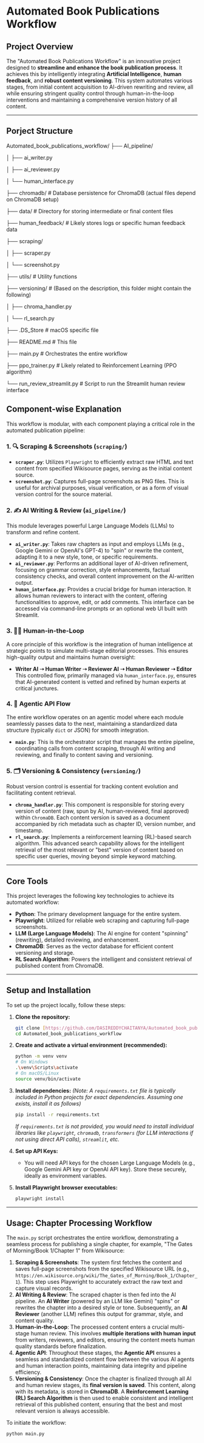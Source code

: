 # Automated Book Publications Workflow

## Project Overview

The "Automated Book Publications Workflow" is an innovative project designed to **streamline and enhance the book publication process**. It achieves this by intelligently integrating **Artificial Intelligence**, **human feedback**, and **robust content versioning**. This system automates various stages, from initial content acquisition to AI-driven rewriting and review, all while ensuring stringent quality control through human-in-the-loop interventions and maintaining a comprehensive version history of all content.

---
## Porject Structure
Automated_book_publications_workflow/
├── AI_pipeline/

│   ├── ai_writer.py

│   ├── ai_reviewer.py

│   └── human_interface.py

├── chromadb/         # Database persistence for ChromaDB (actual files depend on ChromaDB setup)

├── data/             # Directory for storing intermediate or final content files

├── human_feedback/   # Likely stores logs or specific human feedback data

├── scraping/

│   ├── scraper.py

│   └── screenshot.py

├── utils/            # Utility functions

├── versioning/       # (Based on the description, this folder might contain the following)

│   ├── chroma_handler.py

│   └── rl_search.py

├── .DS_Store         # macOS specific file

├── README.md         # This file

├── main.py           # Orchestrates the entire workflow

├── ppo_trainer.py    # Likely related to Reinforcement Learning (PPO algorithm)

└── run_review_streamlit.py # Script to run the Streamlit human review interface

## Component-wise Explanation

This workflow is modular, with each component playing a critical role in the automated publication pipeline:

### 1. 🔍 Scraping & Screenshots (`scraping/`)

* **`scraper.py`**: Utilizes `Playwright` to efficiently extract raw HTML and text content from specified Wikisource pages, serving as the initial content source.
* **`screenshot.py`**: Captures full-page screenshots as PNG files. This is useful for archival purposes, visual verification, or as a form of visual version control for the source material.

### 2. ✍️ AI Writing & Review (`ai_pipeline/`)

This module leverages powerful Large Language Models (LLMs) to transform and refine content.

* **`ai_writer.py`**: Takes raw chapters as input and employs LLMs (e.g., Google Gemini or OpenAI's GPT-4) to "spin" or rewrite the content, adapting it to a new style, tone, or specific requirements.
* **`ai_reviewer.py`**: Performs an additional layer of AI-driven refinement, focusing on grammar correction, style enhancements, factual consistency checks, and overall content improvement on the AI-written output.
* **`human_interface.py`**: Provides a crucial bridge for human interaction. It allows human reviewers to interact with the content, offering functionalities to approve, edit, or add comments. This interface can be accessed via command-line prompts or an optional web UI built with Streamlit.

### 3. 🧑‍💼 Human-in-the-Loop

A core principle of this workflow is the integration of human intelligence at strategic points to simulate multi-stage editorial processes. This ensures high-quality output and maintains human oversight:

* **Writer AI ➝ Human Writer ➝ Reviewer AI ➝ Human Reviewer ➝ Editor**
    This controlled flow, primarily managed via `human_interface.py`, ensures that AI-generated content is vetted and refined by human experts at critical junctures.

### 4. 📡 Agentic API Flow

The entire workflow operates on an agentic model where each module seamlessly passes data to the next, maintaining a standardized data structure (typically `dict` or JSON) for smooth integration.

* **`main.py`**: This is the orchestrator script that manages the entire pipeline, coordinating calls from content scraping, through AI writing and reviewing, and finally to content saving and versioning.

### 5. 🗂️ Versioning & Consistency (`versioning/`)

Robust version control is essential for tracking content evolution and facilitating content retrieval.

* **`chroma_handler.py`**: This component is responsible for storing every version of content (raw, spun by AI, human-reviewed, final approved) within `ChromaDB`. Each content version is saved as a document accompanied by rich metadata such as chapter ID, version number, and timestamp.
* **`rl_search.py`**: Implements a reinforcement learning (RL)-based search algorithm. This advanced search capability allows for the intelligent retrieval of the most relevant or "best" version of content based on specific user queries, moving beyond simple keyword matching.

---

## Core Tools

This project leverages the following key technologies to achieve its automated workflow:

* **Python**: The primary development language for the entire system.
* **Playwright**: Utilized for reliable web scraping and capturing full-page screenshots.
* **LLM (Large Language Models)**: The AI engine for content "spinning" (rewriting), detailed reviewing, and enhancement.
* **ChromaDB**: Serves as the vector database for efficient content versioning and storage.
* **RL Search Algorithm**: Powers the intelligent and consistent retrieval of published content from ChromaDB.

---

## Setup and Installation

To set up the project locally, follow these steps:

1.  **Clone the repository:**
    ```bash
    git clone [https://github.com/DASIREDDYCHAITANYA/Automated_book_publications_workflow.git](https://github.com/DASIREDDYCHAITANYA/Automated_book_publications_workflow.git)
    cd Automated_book_publications_workflow
    ```
2.  **Create and activate a virtual environment (recommended):**
    ```bash
    python -m venv venv
    # On Windows
    .\venv\Scripts\activate
    # On macOS/Linux
    source venv/bin/activate
    ```
3.  **Install dependencies:**
    *(Note: A `requirements.txt` file is typically included in Python projects for exact dependencies. Assuming one exists, install it as follows)*
    ```bash
    pip install -r requirements.txt
    ```
    *If `requirements.txt` is not provided, you would need to install individual libraries like `playwright`, `chromadb`, `transformers` (for LLM interactions if not using direct API calls), `streamlit`, etc.*

4.  **Set up API Keys:**
    * You will need API keys for the chosen Large Language Models (e.g., Google Gemini API key or OpenAI API key). Store these securely, ideally as environment variables.

5.  **Install Playwright browser executables:**
    ```bash
    playwright install
    ```

---

## Usage: Chapter Processing Workflow

The `main.py` script orchestrates the entire workflow, demonstrating a seamless process for publishing a single chapter, for example, "The Gates of Morning/Book 1/Chapter 1" from Wikisource:

1.  **Scraping & Screenshots**: The system first fetches the content and saves full-page screenshots from the specified Wikisource URL (e.g., `https://en.wikisource.org/wiki/The_Gates_of_Morning/Book_1/Chapter_1`). This step uses Playwright to accurately extract the raw text and capture visual records.
2.  **AI Writing & Review**: The scraped chapter is then fed into the AI pipeline. An **AI Writer** (powered by an LLM like Gemini) "spins" or rewrites the chapter into a desired style or tone. Subsequently, an **AI Reviewer** (another LLM) refines this output for grammar, style, and content quality.
3.  **Human-in-the-Loop**: The processed content enters a crucial multi-stage human review. This involves **multiple iterations with human input** from writers, reviewers, and editors, ensuring the content meets human quality standards before finalization.
4.  **Agentic API**: Throughout these stages, the **Agentic API** ensures a seamless and standardized content flow between the various AI agents and human interaction points, maintaining data integrity and pipeline efficiency.
5.  **Versioning & Consistency**: Once the chapter is finalized through all AI and human review stages, its **final version is saved**. This content, along with its metadata, is stored in **ChromaDB**. A **Reinforcement Learning (RL) Search Algorithm** is then used to enable consistent and intelligent retrieval of this published content, ensuring that the best and most relevant version is always accessible.

To initiate the workflow:

```bash
python main.py
